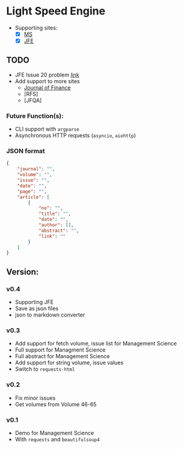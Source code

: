 # Light Speed Engine

- Supporting sites:
  - [x] [MS](https://pubsonline.informs.org/journal/mnsc)
  - [x] [JFE](https://www.sciencedirect.com/journal/journal-of-financial-economics/issues)

## TODO

- JFE Issue 20 problem [link](https://www.sciencedirect.com/journal/journal-of-financial-economics/vol/20/suppl/C)
- Add support to more sites
  - [Journal of Finance](https://onlinelibrary.wiley.com/loi/15406261)
  - [RFS]
  - [JFQA]

### Future Function(s):

- CLI support with `argparse`
- Asynchronous HTTP requests (`asyncio`, `aiohttp`)

### JSON format

```json
{
    "journal": "",
    "volume": "",
    "issue": "",
    "date": "",
    "page": "",
    "article": [
        {
            "no": "",
            "title": "",
            "date": "",
            "author": [],
            "abstract": "",
            "link": ""
        }
    ]
}
```

## Version:

### v0.4

- Supporting JFE
- Save as json files
- json to markdown converter

### v0.3

- Add support for fetch volume, issue list for Management Science
- Full support for Managment Science
- Full abstract for Management Science
- Add support for string volume, issue values
- Switch to `requests-html`

### v0.2

- Fix minor issues
- Get volumes from Volume 46-65

### v0.1

- Demo for Management Science
- With `requests` and `beautifulsoup4`
